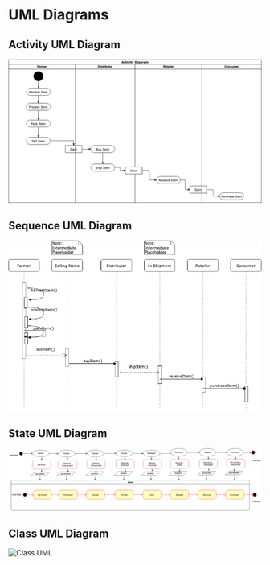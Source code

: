 # UML Diagrams

## Activity UML Diagram

![Activity UML](/images/1_activity_uml.png)

## Sequence UML Diagram

![Sequence UML](/images/2_seq_uml.png)

## State UML Diagram

![Sequence UML](/images/3_state_uml.png)

## Class UML Diagram

![Class UML](/images/4_state_uml.png)
